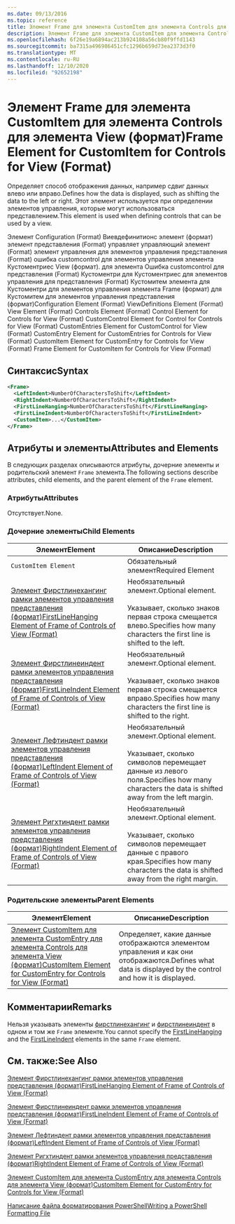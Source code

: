 ```yaml
---
ms.date: 09/13/2016
ms.topic: reference
title: Элемент Frame для элемента CustomItem для элемента Controls для элемента View (формат)
description: Элемент Frame для элемента CustomItem для элемента Controls для элемента View (формат)
ms.openlocfilehash: 6f26e19a6894ac213b924108a56cb80f9ffd1143
ms.sourcegitcommit: ba7315a496986451cfc1296b659d73ea2373d3f0
ms.translationtype: MT
ms.contentlocale: ru-RU
ms.lasthandoff: 12/10/2020
ms.locfileid: "92652198"
---
```

# <a name="frame-element-for-customitem-for-controls-for-view-format"></a><span data-ttu-id="87085-103">Элемент Frame для элемента CustomItem для элемента Controls для элемента View (формат)</span><span class="sxs-lookup"><span data-stu-id="87085-103">Frame Element for CustomItem for Controls for View (Format)</span></span>

<span data-ttu-id="87085-104">Определяет способ отображения данных, например сдвиг данных влево или вправо.</span><span class="sxs-lookup"><span data-stu-id="87085-104">Defines how the data is displayed, such as shifting the data to the left or right.</span></span> <span data-ttu-id="87085-105">Этот элемент используется при определении элементов управления, которые могут использоваться представлением.</span><span class="sxs-lookup"><span data-stu-id="87085-105">This element is used when defining controls that can be used by a view.</span></span>

<span data-ttu-id="87085-106">Элемент Configuration (Format) Виевдефинитионс элемент (формат) элемент представления (Format) управляет управляющий элемент (Format) элемент управления для элементов управления представления (Format) ошибка customcontrol для элементов управления элемента Кустоментриес View (формат). для элемента Ошибка customcontrol для представления (Format) Кустоментри для Кустоментриес для элементов управления для представления (Format) Кустомитем элемента для Кустоментри для элементов управления элемента Frame (формат) для Кустомитем для элементов управления представления (формат)</span><span class="sxs-lookup"><span data-stu-id="87085-106">Configuration Element (Format) ViewDefinitions Element (Format) View Element (Format) Controls Element (Format) Control Element for Controls for View (Format) CustomControl Element for Control for Controls for View (Format) CustomEntries Element for CustomControl for View (Format) CustomEntry Element for CustomEntries for Controls for View (Format) CustomItem Element for CustomEntry for Controls for View (Format) Frame Element for CustomItem for Controls for View (Format)</span></span>

## <a name="syntax"></a><span data-ttu-id="87085-107">Синтаксис</span><span class="sxs-lookup"><span data-stu-id="87085-107">Syntax</span></span>

```xml
<Frame>
  <LeftIndent>NumberOfCharactersToShift</LeftIndent>
  <RightIndent>NumberOfCharactersToShift</RightIndent>
  <FirstLineHanging>NumberOfCharactersToShift</FirstLineHanging>
  <FirstLineIndent>NumberOfCharactersToShift</FirstLineIndent>
  <CustomItem>...</CustomItem>
</Frame>
```

## <a name="attributes-and-elements"></a><span data-ttu-id="87085-108">Атрибуты и элементы</span><span class="sxs-lookup"><span data-stu-id="87085-108">Attributes and Elements</span></span>

<span data-ttu-id="87085-109">В следующих разделах описываются атрибуты, дочерние элементы и родительский элемент `Frame` элемента.</span><span class="sxs-lookup"><span data-stu-id="87085-109">The following sections describe attributes, child elements, and the parent element of the `Frame` element.</span></span>

### <a name="attributes"></a><span data-ttu-id="87085-110">Атрибуты</span><span class="sxs-lookup"><span data-stu-id="87085-110">Attributes</span></span>

<span data-ttu-id="87085-111">Отсутствует.</span><span class="sxs-lookup"><span data-stu-id="87085-111">None.</span></span>

### <a name="child-elements"></a><span data-ttu-id="87085-112">Дочерние элементы</span><span class="sxs-lookup"><span data-stu-id="87085-112">Child Elements</span></span>

|<span data-ttu-id="87085-113">Элемент</span><span class="sxs-lookup"><span data-stu-id="87085-113">Element</span></span>|<span data-ttu-id="87085-114">Описание</span><span class="sxs-lookup"><span data-stu-id="87085-114">Description</span></span>|
|-------------|-----------------|
|`CustomItem Element`|<span data-ttu-id="87085-115">Обязательный элемент</span><span class="sxs-lookup"><span data-stu-id="87085-115">Required Element</span></span>|
|[<span data-ttu-id="87085-116">Элемент Фирстлинехангинг рамки элементов управления представления (формат)</span><span class="sxs-lookup"><span data-stu-id="87085-116">FirstLineHanging Element of Frame of Controls of View (Format)</span></span>](./firstlinehanging-element-for-frame-for-controls-for-view-format.md)|<span data-ttu-id="87085-117">Необязательный элемент.</span><span class="sxs-lookup"><span data-stu-id="87085-117">Optional element.</span></span><br /><br /> <span data-ttu-id="87085-118">Указывает, сколько знаков первая строка смещается влево.</span><span class="sxs-lookup"><span data-stu-id="87085-118">Specifies how many characters the first line is shifted to the left.</span></span>|
|[<span data-ttu-id="87085-119">Элемент Фирстлинеиндент рамки элементов управления представления (формат)</span><span class="sxs-lookup"><span data-stu-id="87085-119">FirstLineIndent Element of Frame of Controls of View (Format)</span></span>](./firstlineindent-element-for-frame-for-controls-for-view-format.md)|<span data-ttu-id="87085-120">Необязательный элемент.</span><span class="sxs-lookup"><span data-stu-id="87085-120">Optional element.</span></span><br /><br /> <span data-ttu-id="87085-121">Указывает, сколько знаков первая строка смещается вправо.</span><span class="sxs-lookup"><span data-stu-id="87085-121">Specifies how many characters the first line is shifted to the right.</span></span>|
|[<span data-ttu-id="87085-122">Элемент Лефтиндент рамки элементов управления представления (формат)</span><span class="sxs-lookup"><span data-stu-id="87085-122">LeftIndent Element of Frame of Controls of View (Format)</span></span>](./leftindent-element-for-frame-for-controls-for-view-format.md)|<span data-ttu-id="87085-123">Необязательный элемент.</span><span class="sxs-lookup"><span data-stu-id="87085-123">Optional element.</span></span><br /><br /> <span data-ttu-id="87085-124">Указывает, сколько символов перемещает данные из левого поля.</span><span class="sxs-lookup"><span data-stu-id="87085-124">Specifies how many characters the data is shifted away from the left margin.</span></span>|
|[<span data-ttu-id="87085-125">Элемент Ригхтиндент рамки элементов управления представления (формат)</span><span class="sxs-lookup"><span data-stu-id="87085-125">RightIndent Element of Frame of Controls of View (Format)</span></span>](./rightindent-element-for-frame-for-controls-for-view-format.md)|<span data-ttu-id="87085-126">Необязательный элемент.</span><span class="sxs-lookup"><span data-stu-id="87085-126">Optional element.</span></span><br /><br /> <span data-ttu-id="87085-127">Указывает, сколько символов перемещает данные с правого края.</span><span class="sxs-lookup"><span data-stu-id="87085-127">Specifies how many characters the data is shifted away from the right margin.</span></span>|

### <a name="parent-elements"></a><span data-ttu-id="87085-128">Родительские элементы</span><span class="sxs-lookup"><span data-stu-id="87085-128">Parent Elements</span></span>

|<span data-ttu-id="87085-129">Элемент</span><span class="sxs-lookup"><span data-stu-id="87085-129">Element</span></span>|<span data-ttu-id="87085-130">Описание</span><span class="sxs-lookup"><span data-stu-id="87085-130">Description</span></span>|
|-------------|-----------------|
|[<span data-ttu-id="87085-131">Элемент CustomItem для элемента CustomEntry для элемента Controls для элемента View (формат)</span><span class="sxs-lookup"><span data-stu-id="87085-131">CustomItem Element for CustomEntry for Controls for View (Format)</span></span>](./customitem-element-for-customentry-for-controls-for-view-format.md)|<span data-ttu-id="87085-132">Определяет, какие данные отображаются элементом управления и как они отображаются.</span><span class="sxs-lookup"><span data-stu-id="87085-132">Defines what data is displayed by the control and how it is displayed.</span></span>|

## <a name="remarks"></a><span data-ttu-id="87085-133">Комментарии</span><span class="sxs-lookup"><span data-stu-id="87085-133">Remarks</span></span>

<span data-ttu-id="87085-134">Нельзя указывать элементы [фирстлинехангинг](./firstlinehanging-element-for-frame-for-controls-for-view-format.md) и [фирстлинеиндент](./firstlineindent-element-for-frame-for-controls-for-view-format.md) в одном и том же `Frame` элементе.</span><span class="sxs-lookup"><span data-stu-id="87085-134">You cannot specify the [FirstLineHanging](./firstlinehanging-element-for-frame-for-controls-for-view-format.md) and the [FirstLineIndent](./firstlineindent-element-for-frame-for-controls-for-view-format.md) elements in the same `Frame` element.</span></span>

## <a name="see-also"></a><span data-ttu-id="87085-135">См. также:</span><span class="sxs-lookup"><span data-stu-id="87085-135">See Also</span></span>

[<span data-ttu-id="87085-136">Элемент Фирстлинехангинг рамки элементов управления представления (формат)</span><span class="sxs-lookup"><span data-stu-id="87085-136">FirstLineHanging Element of Frame of Controls of View (Format)</span></span>](./firstlinehanging-element-for-frame-for-controls-for-view-format.md)

[<span data-ttu-id="87085-137">Элемент Фирстлинеиндент рамки элементов управления представления (формат)</span><span class="sxs-lookup"><span data-stu-id="87085-137">FirstLineIndent Element of Frame of Controls of View (Format)</span></span>](./firstlineindent-element-for-frame-for-controls-for-view-format.md)

[<span data-ttu-id="87085-138">Элемент Лефтиндент рамки элементов управления представления (формат)</span><span class="sxs-lookup"><span data-stu-id="87085-138">LeftIndent Element of Frame of Controls of View (Format)</span></span>](./leftindent-element-for-frame-for-controls-for-view-format.md)

[<span data-ttu-id="87085-139">Элемент Ригхтиндент рамки элементов управления представления (формат)</span><span class="sxs-lookup"><span data-stu-id="87085-139">RightIndent Element of Frame of Controls of View (Format)</span></span>](./rightindent-element-for-frame-for-controls-for-view-format.md)

[<span data-ttu-id="87085-140">Элемент CustomItem для элемента CustomEntry для элемента Controls для элемента View (формат)</span><span class="sxs-lookup"><span data-stu-id="87085-140">CustomItem Element for CustomEntry for Controls for View (Format)</span></span>](./customitem-element-for-customentry-for-controls-for-view-format.md)

[<span data-ttu-id="87085-141">Написание файла форматирования PowerShell</span><span class="sxs-lookup"><span data-stu-id="87085-141">Writing a PowerShell Formatting File</span></span>](./writing-a-powershell-formatting-file.md)
